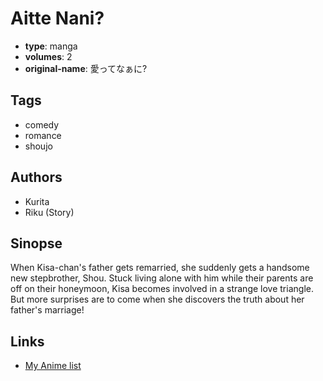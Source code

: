 # Aitte Nani?

-   **type**: manga
-   **volumes**: 2
-   **original-name**: 愛ってなぁに?

## Tags

-   comedy
-   romance
-   shoujo

## Authors

-   Kurita
-   Riku (Story)

## Sinopse

When Kisa-chan's father gets remarried, she suddenly gets a handsome new stepbrother, Shou. Stuck living alone with him while their parents are off on their honeymoon, Kisa becomes involved in a strange love triangle. But more surprises are to come when she discovers the truth about her father's marriage!

## Links

-   [My Anime list](https://myanimelist.net/manga/4663/Aitte_Nani)
